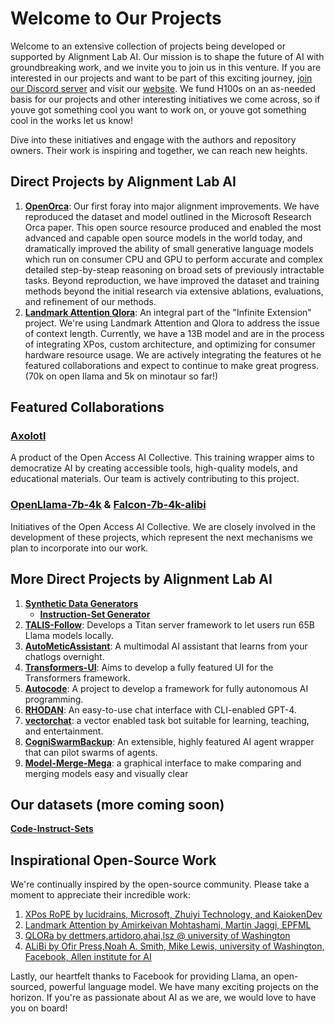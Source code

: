 # Welcome to Our Projects

Welcome to an extensive collection of projects being developed or supported by Alignment Lab AI. Our mission is to shape the future of AI with groundbreaking work, and we invite you to join us in this venture. If you are interested in our projects and want to be part of this exciting journey, [join our Discord server](https://discord.gg/n9hXaBPWxx) and visit our [website](alignmentlab.ai). We fund H100s on an as-needed basis for our projects and other interesting initiatives we come across, so if youve got something cool you want to work on, or youve got something cool in the works let us know!

Dive into these initiatives and engage with the authors and repository owners. Their work is inspiring and together, we can reach new heights.

## Direct Projects by Alignment Lab AI

1. **[OpenOrca](https://huggingface.co/Open-Orca)**: Our first foray into major alignment improvements. We have reproduced the dataset and model outlined in the Microsoft Research Orca paper. This open source resource produced and enabled the most advanced and capable open source models in the world today, and dramatically improved the ability of small generative language models which run on consumer CPU and GPU to perform accurate and complex detailed step-by-steap reasoning on broad sets of previously intractable tasks. Beyond reproduction, we have improved the dataset and training methods beyond the initial research via extensive ablations, evaluations, and refinement of our methods.
2. **[Landmark Attention Qlora](https://github.com/eugenepentland/landmark-attention-qlora)**: An integral part of the "Infinite Extension" project. We're using Landmark Attention and Qlora to address the issue of context length. Currently, we have a 13B model and are in the process of integrating XPos, custom architecture, and optimizing for consumer hardware resource usage. We are actively integrating the features ot he featured collaborations and expect to continue to make great progress. (70k on open llama and 5k on minotaur so far!)

## Featured Collaborations

### [Axolotl](https://github.com/OpenAccess-AI-Collective/axolotl)
A product of the Open Access AI Collective. This training wrapper aims to democratize AI by creating accessible tools, high-quality models, and educational materials. Our team is actively contributing to this project.

### [OpenLlama-7b-4k](https://huggingface.co/openaccess-ai-collective/openllama-7b-4k) & [Falcon-7b-4k-alibi](https://huggingface.co/openaccess-ai-collective/falcon-7b-4k-alibi)
Initiatives of the Open Access AI Collective. We are closely involved in the development of these projects, which represent the next mechanisms we plan to incorporate into our work.

## More Direct Projects by Alignment Lab AI

1. **[Synthetic Data Generators](https://github.com/Alignment-Lab-AI/synthetic-data-generators)**
   - **[Instruction-Set Generator](https://github.com/atlasunified/instruction-set-generator)**
2. **[TALIS-Follow](https://github.com/Alignment-Lab-AI/TALIS-Follow)**: Develops a Titan server framework to let users run 65B Llama models locally.
3. **[AutoMeticAssistant](https://github.com/Alignment-Lab-AI/AutoMeticAssistant)**: A multimodal AI assistant that learns from your chatlogs overnight.
4. **[Transformers-UI](https://github.com/Alignment-Lab-AI/transformers-ui)**: Aims to develop a fully featured UI for the Transformers framework.
5. **[Autocode](https://github.com/Alignment-Lab-AI/autocode)**: A project to develop a framework for fully autonomous AI programming.
6. **[RHODAN](https://github.com/Alignment-Lab-AI/RHODAN)**: An easy-to-use chat interface with CLI-enabled GPT-4.
7. **[vectorchat](https://github.com/Alignment-Lab-AI/vectorchat)**: a vector enabled task bot suitable for learning, teaching, and entertainment.
8. **[CogniSwarmBackup](https://github.com/Alignment-Lab-AI/CogniSwarmbackup)**: An extensible, highly featured AI agent wrapper that can pilot swarms of agents.
9. **[Model-Merge-Mega](https://github.com/Alignment-Lab-AI/Model-Merge-Mega)**: a graphical interface to make comparing and merging models easy and visually clear

## Our datasets (more coming soon)
**[Code-Instruct-Sets](https://huggingface.co/datasets/AtlasUnified/Code-Instruct-Sets)**

## Inspirational Open-Source Work

We're continually inspired by the open-source community. Please take a moment to appreciate their incredible work:
1. [XPos RoPE by lucidrains, Microsoft, Zhuiyi Technology, and KaiokenDev](https://github.com/kaiokendev/cutoff-len-is-context-len)
2. [Landmark Attention by Amirkeivan Mohtashami, Martin Jaggi, EPFML](https://github.com/epfml/landmark-attention)
3. [QLORa by dettmers,artidoro,ahai,lsz @ university of Washington](https://github.com/artidoro/qlora)
4. [ALiBi by Ofir Press,Noah A. Smith, Mike Lewis, university of Washington, Facebook, Allen institute for AI](https://github.com/ofirpress/attention_with_linear_biases)

Lastly, our heartfelt thanks to Facebook for providing Llama, an open-sourced, powerful language model. We have many exciting projects on the horizon. If you're as passionate about AI as we are, we would love to have you on board!
